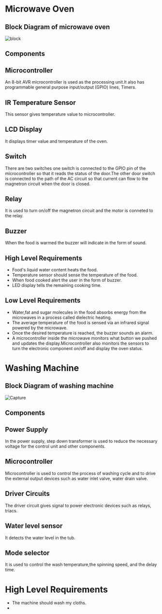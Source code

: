 
# Microwave Oven
## Block Diagram of microwave oven
![block](https://user-images.githubusercontent.com/98802184/154788751-9a05dcb1-2c79-4e28-910c-56a974112796.PNG)

## Components
## Microcontroller
An 8-bit AVR microcontroller is used as the processing unit.It also has programmable general purpose input/output (GPIO) lines, Timers.

##  IR Temperature Sensor 
This sensor gives temperature value to microcontroller.

## LCD Display
It displays timer value and temperature of the oven.

## Switch 
There are two switches one switch is connected to the GPIO pin of the microcontroller so that it reads the status of the door.The other door switch is connected to the path of the AC circuit so that current can flow to the magnetron circuit when the door is closed.

## Relay
It is used to turn on/off the magnetron circuit and the motor is conneted to the relay.

## Buzzer
When the food is warmed the buzzer will indicate in the form of sound.

## High Level Requirements
- Food's liquid water content heats the food.
- Temperature sensor should sense the temperature of the food.
- When food cooked alert the user in the form of buzzer.
- LED display tells the remaining cooking time.



## Low Level Requirements  
- Water,fat and sugar molecules in the food absorbs energy from the microwaves in a process called
dielectric heating.
- The average temperature of the food is sensed via an infrared signal powered by the microwave.
- Once the desired temperature is reached, the buzzer sounds an alarm.
- A microcontroller inside the microwave monitors what button we pushed and updates the display.Microcontroller also monitors the sensors to turn the electronic component on/off and display the oven status.



# Washing Machine
## Block Diagram of washing machine
![Capture](https://user-images.githubusercontent.com/98802184/154812311-a1808b06-765f-4975-b505-423eee6cd5e4.PNG)

## Components
## Power Supply
In the power supply, step down transformer is used to reduce the necessary voltage for the control unit and other components. 

## Microcontroller
Microcontroller is used to control the process of washing cycle and to drive the external output devices such as water inlet valve, water drain 
valve.

## Driver Circuits
The driver circuit gives signal to power electronic devices such as relays, triacs.

## Water level sensor
It detects the water level in the tub.
 
## Mode selector
 It is used to control the wash temperature,the spinning speed, and the delay time.
 
 # High Level Requirements
 - The machine should wash my cloths.
 - 
